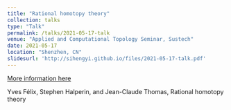 ```yaml
---
title: "Rational homotopy theory"
collection: talks
type: "Talk"
permalink: /talks/2021-05-17-talk
venue: "Applied and Computational Topology Seminar, Sustech"
date: 2021-05-17
location: "Shenzhen, CN"
slidesurl: 'http://sihengyi.github.io/files/2021-05-17-talk.pdf'
---
```



[More information here](http://example2.com)

Yves Félix, Stephen Halperin, and Jean-Claude Thomas, Rational homotopy theory

